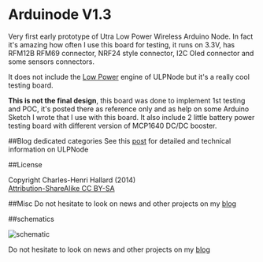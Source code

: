 Arduinode V1.3
==============

Very first early prototype of Utra Low Power Wireless Arduino Node. In fact it's amazing how often I use this board for testing, it runs on 3.3V, has RFM12B RFM69 connector, NRF24 style connector, I2C Oled connector and some sensors connectors.

It does not include the [Low Power][5] engine of ULPNode but it's a really cool testing board.

**This is not the final design**, this board was done to implement 1st testing and POC, it's posted there as reference only and as help on some Arduino Sketch I wrote that I use with this board. It also include 2 little battery power testing board with different version of MCP1640 DC/DC booster.

##Blog dedicated categories
See this [post][4] for detailed and technical information on ULPNode

##License

Copyright Charles-Henri Hallard (2014)  
[Attribution-ShareAlike CC BY-SA][6]

##Misc
Do not hesitate to look on news and other projects on my [blog][1] 

##schematics

![schematic](https://raw.githubusercontent.com/hallard/ULPNode/master/hardware/ArduiNode/ArduiNode-sch.png)

Do not hesitate to look on news and other projects on my [blog][1] 
 
[1]: http://hallard.me
[2]: http://hallard.me/bp-ulpnode/
[3]: http://hallard.me/ulpnode-bootloader/
[4]: http://hallard.me/category/ulpnode/
[5]: http://hallard.me/ulpnode-low-power-secret/
[6]: https://creativecommons.org/licenses/
